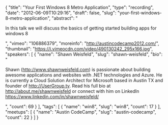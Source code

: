 {
  "title": "Your First Windows 8 Metro Application",
  "type": "recording",
  "date": "2012-06-09T10:29:16",
  "draft": false,
  "slug": "your-first-windows-8-metro-application",
  "abstract": "<p>In this talk we will discuss the basics of getting started building apps for windows 8</p>",
  "vimeo": "106886379",
  "moreinfo": "http://austincodecamp2012.com/",
  "thumbnail": "https://i.vimeocdn.com/video/490130242_295x166.jpg",
  "speakers": [
    {
      "name": "Shawn Weisfeld",
      "slug": "shawn-weisfeld",
      "bio": "<p>Shawn (http://www.shawnweisfeld.com) is passionate about building awesome applications and websites with .NET technologies and Azure. He is currently a Cloud Solution Architect for Microsoft based in Austin TX and founder of http://UserGroup.tv. Read his full bio at http://about.me/shawnweisfeld or connect with him on LinkedIn https://www.linkedin.com/in/shawnweisfeld/</p>",
      "count": 69
    }
  ],
  "tags": [
    {
      "name": "win8",
      "slug": "win8",
      "count": 17
    }
  ],
  "meetups": [
    {
      "name": "Austin CodeCamp",
      "slug": "austin-codecamp",
      "count": 22
    }
  ]
}
